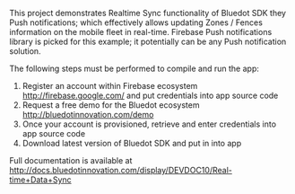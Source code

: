 This project demonstrates Realtime Sync functionality of Bluedot SDK they Push notifications; which effectively allows updating Zones / Fences information on the mobile fleet in real-time. Firebase Push notifications library is picked for this example; it potentially can be any Push notification solution.

The following steps must be performed to compile and run the app:

1. Register an account within Firebase ecosystem http://firebase.google.com/‎ and put credentials into app source code
2. Request a free demo for the Bluedot ecosystem http://bluedotinnovation.com/demo
3. Once your account is provisioned, retrieve and enter credentials into app source code
4. Download latest version of Bluedot SDK and put in into app

Full documentation is available at
http://docs.bluedotinnovation.com/display/DEVDOC10/Real-time+Data+Sync
